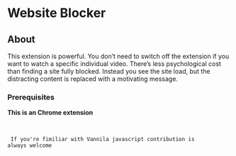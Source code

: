 # Website Blocker

## About <a name = "about"></a>

This extension is powerful. You don’t need to switch off the extension if you want to watch a specific individual video. There’s less psychological cost than finding a site fully blocked. Instead you see the site load, but the distracting content is replaced with a motivating message.

<!-- ## Getting Started <a name = "getting_started"></a>

These instructions will get you a copy of the project up and running on your local machine for development and testing purposes. See [deployment](#deployment) for notes on how to deploy the project on a live system. -->

### Prerequisites

<strong> This is an Chrome extension </strong>

</br>

<code> If you're fimiliar with Vannila javascript contribution is always welcome </code>